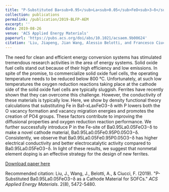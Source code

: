 ```yaml
---
title: "P-Substituted Ba<sub>0.95</sub>La<sub>0.05</sub>FeO<sub>3−δ</sub> as a Cathode Material for SOFCs"
collection: publications
permalink: /publication/2019-BLFP-AEM
excerpt: ''
date: 2019-08-26
venue: 'ACS Applied Energy Materials'
paperurl: 'https://pubs.acs.org/doi/abs/10.1021/acsaem.9b00624'
citation: 'Liu, Jiapeng, Jian Wang, Alessio Belotti, and Francesco Ciucci. (2019). &quot;P-Substituted Ba0.95La0.05FeO3−δ as a Cathode Material for SOFCs.&quot; <i>ACS Applied Energy Materials</i>. 2(8), 5472-5480.'
---
```

The need for clean and efficient energy conversion systems has stimulated tremendous research activities in the area of energy systems. Solid oxide fuel cells stand out because of their high efficiency and low emissions. In spite of the promise, to commercialize solid oxide fuel cells, the operating temperature needs to be reduced below 800 °C. Unfortunately, at such low temperatures the oxygen reduction reactions taking place at the cathode side of the solid oxide fuel cells are typically sluggish. Ferrites have recently shown that they can overcome this challenge. However, the conductivity of these materials is typically low. Here, we show by density functional theory calculations that substituting Fe in Ba1–xLaxFeO3−δ with P lowers both the O vacancy formation and vacancy migration energies and promotes the creation of PO4 groups. These factors contribute to improving the diffusional properties and oxygen reduction reaction performance. We further successfully introduce P in the Fe-site of Ba0.95La0.05FeO3−δ to make a novel cathode material, Ba0.95La0.05Fe0.95P0.05O3−δ. Consistently, we observe that Ba0.95La0.05Fe0.95P0.05O3−δ has higher electrical conductivity and better electrocatalytic activity compared to Ba0.95La0.05FeO3−δ. In light of these results, we suggest that nonmetal element doping is an effective strategy for the design of new ferrites.

[Download paper here](http://jiapeng-liu.github.io/files/JP-Liu_2019_BLFP_ACS-AEM.pdf)

Recommended citation: Liu, J., Wang, J., Belotti, A., & Ciucci, F. (2019). "P-Substituted Ba0.95La0.05FeO3−δ as a Cathode Material for SOFCs." <i>ACS Applied Energy Materials</i>. 2(8), 5472-5480.

